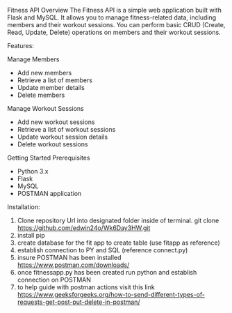Fitness API
Overview
The Fitness API is a simple web application built with Flask and MySQL. It allows you to manage fitness-related data, including members and their workout sessions. You can perform basic CRUD (Create, Read, Update, Delete) operations on members and their workout sessions.

Features:

Manage Members
- Add new members
- Retrieve a list of members
- Update member details
- Delete members

Manage Workout Sessions
- Add new workout sessions
- Retrieve a list of workout sessions
- Update workout session details
- Delete workout sessions

Getting Started Prerequisites
- Python 3.x
- Flask
- MySQL
- POSTMAN application

Installation:
1. Clone repository Url into designated folder inside of terminal. git clone https://github.com/edwin24o/Wk6Day3HW.git
2. install pip
3. create database for the fit app to create table (use fitapp as reference)
4. establish connection to PY and SQL (reference connect.py)
5. insure POSTMAN has been installed  https://www.postman.com/downloads/
6. once fitnessapp.py has been created run python and establish connection on POSTMAN 
7. to help guide with postman actions visit this link https://www.geeksforgeeks.org/how-to-send-different-types-of-requests-get-post-put-delete-in-postman/